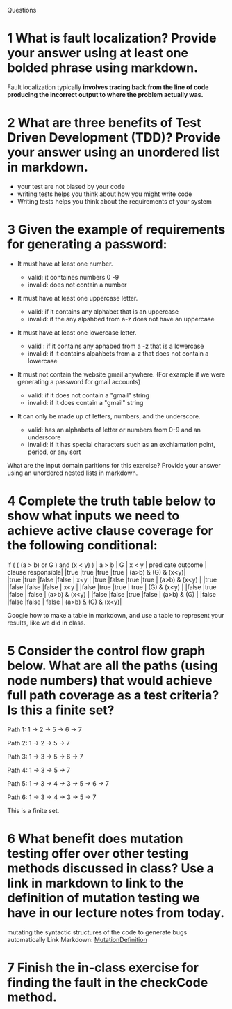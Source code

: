 Questions
 # 1 What is fault localization? Provide your answer using at least one bolded phrase using markdown.
 Fault localization typically **involves tracing back from the line of code producing the incorrect output to where the problem actually was.** 


# 2 What are three benefits of Test Driven Development (TDD)? Provide your answer using an unordered list in markdown.
- your test are not biased by your code
- writing tests helps you think about how you might write code
- Writing tests helps you think about the requirements of your system

# 3 Given the example of requirements for generating a password:

- It must have at least one number.
    * valid: it containes numbers 0 -9
    * invalid: does not contain a number
- It must have at least one uppercase letter.
    * valid: if it contains any alphabet that is an uppercase
    * invalid: if the any alpahbed from a-z does not have an uppercase

- It must have at least one lowercase letter.
    * valid : if it contains any aphabed from a -z that is a lowercase
    * invalid: if it contains alpahbets from a-z that does not contain a lowercase

- It must not contain the website gmail anywhere. (For example if we were generating a password for gmail accounts)
    * valid: if it does not contain a "gmail" string
    * invalid: if it does contain a "gmail" string

- It can only be made up of letters, numbers, and the underscore.
    * valid: has an alphabets of letter or  numbers from 0-9 and an underscore
    * invalid: if it has special characters such as an exchlamation point, period, or any sort

What are the input domain paritions for this exercise? Provide your answer using an unordered nested lists in markdown.

# 4 Complete the truth table below to show what inputs we need to achieve active clause coverage for the following conditional:

if ( ( (a > b) or G ) and (x < y) )
| a > b	| G     | x < y |	predicate outcome   |	clause responsible|
|true   |true   |true   |true                   |  (a>b) & (G) & (x<y)|  
|true   |true   |false  |false                  |    x<y              |
|true   |false  |true   |true                   |    (a>b) & (x<y)    |
|true   |false  |false  |false                  |     x<y             |
|false  |true   |true   | true                  |     (G) & (x<y)     |
|false  |true   |false  | false                 |     (a>b) & (x<y)   |
|false  |false  |true   |false                  |      (a>b) & (G)    |
|false  |false  |false  | false                 |  (a>b) & (G) & (x<y)|


Google how to make a table in markdown, and use a table to represent your results, like we did in class.



# 5 Consider the control flow graph below. What are all the paths (using node numbers) that would achieve full path coverage as a test criteria? Is this a finite set?

Path 1: 1 -> 2 -> 5 -> 6 -> 7

Path 2: 1 -> 2 -> 5 -> 7

Path 3: 1 -> 3 -> 5 -> 6 -> 7

Path 4: 1 -> 3 -> 5 -> 7

Path 5: 1 -> 3 -> 4 -> 3 -> 5 -> 6 -> 7

Path 6: 1 -> 3 -> 4 -> 3 -> 5 -> 7

This is a finite set.

# 6 What benefit does mutation testing offer over other testing methods discussed in class? Use a link in markdown to link to the definition of mutation testing we have in our lecture notes from today.

mutating the syntactic structures of the code to generate bugs automatically
Link Markdown: [MutationDefinition](https://cs2113-f24.github.io/j/software_testing)

# 7 Finish the in-class exercise for finding the fault in the checkCode method.
